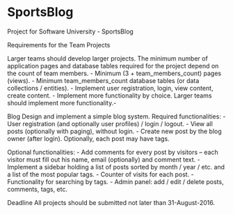 # SportsBlog
Project for Software University - SportsBlog


Requirements for the Team Projects

Larger teams should develop larger projects. The minimum number of application pages and database tables
required for the project depend on the count of team members.
    -   Minimum (3 + team_members_count) pages (views).
    -   Minimum team_members_count database tables (or data collections / entities).
    -   Implement user registration, login, view content, create content.
    -   Implement more functionality by choice. Larger teams should implement more functionality.-

Blog
Design and implement a simple blog system.
Required functionalities:
    -   User registration (and optionally user profiles) / login / logout.
    -   View all posts (optionally with paging), without login.
    -   Create new post by the blog owner (after login). Optionally, each post may have tags.

Optional functionalities:
    -   Add comments for every post by visitors – each visitor must fill out his name, email (optionally) and comment text.
    -   Implement a sidebar holding a list of posts sorted by month / year / etc. and a list of the most popular tags.
    -   Counter of visits for each post.
    -   Functionality for searching by tags.
    -   Admin panel: add / edit / delete posts, comments, tags, etc.


Deadline
All projects should be submitted not later than 31-August-2016.

